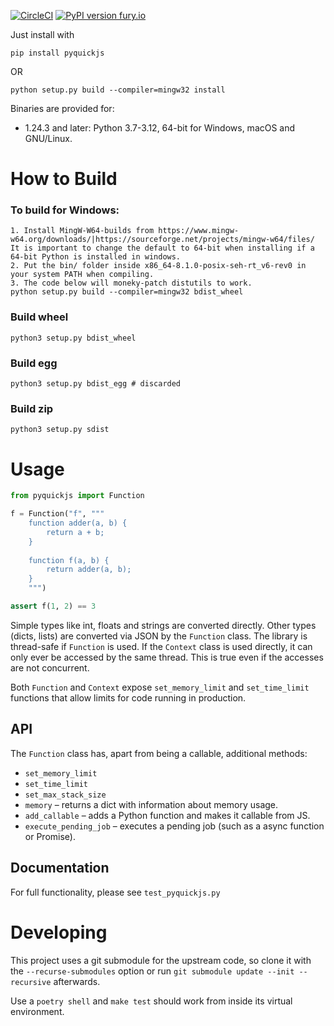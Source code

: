 [![CircleCI](https://circleci.com/gh/PetterS/quickjs.svg?style=svg)](https://circleci.com/gh/PetterS/quickjs) [![PyPI version fury.io](https://d25lcipzij17d.cloudfront.net/badge.svg?id=py&r=r&ts=1683906897&type=6e&v=1.19.4&x2=0)](https://pypi.python.org/pypi/pyquickjs/)

Just install with

	pip install pyquickjs
OR

    python setup.py build --compiler=mingw32 install
    

Binaries are provided for:
 - 1.24.3 and later: Python 3.7-3.12, 64-bit for Windows, macOS and GNU/Linux.

# How to Build 

### To build for Windows:
```text
1. Install MingW-W64-builds from https://www.mingw-w64.org/downloads/|https://sourceforge.net/projects/mingw-w64/files/
It is important to change the default to 64-bit when installing if a 64-bit Python is installed in windows.
2. Put the bin/ folder inside x86_64-8.1.0-posix-seh-rt_v6-rev0 in your system PATH when compiling.
3. The code below will moneky-patch distutils to work.
python setup.py build --compiler=mingw32 bdist_wheel
```

### Build wheel
```shell
python3 setup.py bdist_wheel
```

### Build egg
```shell
python3 setup.py bdist_egg # discarded
```

### Build zip
```shell
python3 setup.py sdist
```

# Usage

```python
from pyquickjs import Function

f = Function("f", """
    function adder(a, b) {
        return a + b;
    }
    
    function f(a, b) {
        return adder(a, b);
    }
    """)

assert f(1, 2) == 3
```

Simple types like int, floats and strings are converted directly. Other types (dicts, lists) are converted via JSON by the `Function` class.
The library is thread-safe if `Function` is used. If the `Context` class is used directly, it can only ever be accessed by the same thread.
This is true even if the accesses are not concurrent.

Both `Function` and `Context` expose `set_memory_limit` and `set_time_limit` functions that allow limits for code running in production.

## API
The `Function` class has, apart from being a callable, additional methods:
- `set_memory_limit`
- `set_time_limit`
- `set_max_stack_size`
- `memory` – returns a dict with information about memory usage.
- `add_callable` – adds a Python function and makes it callable from JS.
- `execute_pending_job` – executes a pending job (such as a async function or Promise).

## Documentation
For full functionality, please see `test_pyquickjs.py`

# Developing
This project uses a git submodule for the upstream code, so clone it with the `--recurse-submodules` option or run `git submodule update --init --recursive` afterwards.

Use a `poetry shell` and `make test` should work from inside its virtual environment.
